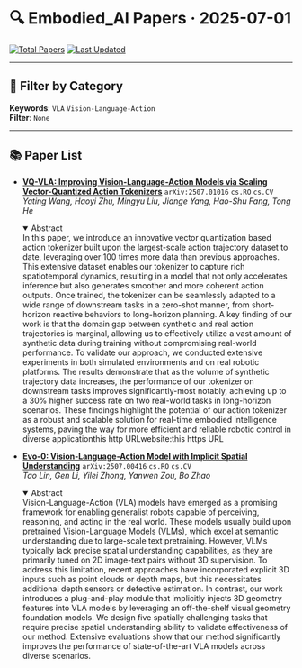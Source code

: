 # 🔍 Embodied_AI Papers · 2025-07-01

[![Total Papers](https://img.shields.io/badge/Papers-2-2688EB)]()
[![Last Updated](https://img.shields.io/badge/dynamic/json?url=https://api.github.com/repos/tavish9/awesome-daily-AI-arxiv/commits/main&query=%24.commit.author.date&label=updated&color=orange)]()

---

## 📌 Filter by Category
**Keywords**: `VLA` `Vision-Language-Action`  
**Filter**: `None`

---

## 📚 Paper List

- **[VQ-VLA: Improving Vision-Language-Action Models via Scaling Vector-Quantized Action Tokenizers](https://arxiv.org/abs/2507.01016)**  `arXiv:2507.01016`  `cs.RO` `cs.CV`  
  _Yating Wang, Haoyi Zhu, Mingyu Liu, Jiange Yang, Hao-Shu Fang, Tong He_
  <details open><summary>Abstract</summary>
  In this paper, we introduce an innovative vector quantization based action tokenizer built upon the largest-scale action trajectory dataset to date, leveraging over 100 times more data than previous approaches. This extensive dataset enables our tokenizer to capture rich spatiotemporal dynamics, resulting in a model that not only accelerates inference but also generates smoother and more coherent action outputs. Once trained, the tokenizer can be seamlessly adapted to a wide range of downstream tasks in a zero-shot manner, from short-horizon reactive behaviors to long-horizon planning. A key finding of our work is that the domain gap between synthetic and real action trajectories is marginal, allowing us to effectively utilize a vast amount of synthetic data during training without compromising real-world performance. To validate our approach, we conducted extensive experiments in both simulated environments and on real robotic platforms. The results demonstrate that as the volume of synthetic trajectory data increases, the performance of our tokenizer on downstream tasks improves significantly-most notably, achieving up to a 30% higher success rate on two real-world tasks in long-horizon scenarios. These findings highlight the potential of our action tokenizer as a robust and scalable solution for real-time embodied intelligence systems, paving the way for more efficient and reliable robotic control in diverse applicationthis http URLwebsite:this https URL
  </details>

- **[Evo-0: Vision-Language-Action Model with Implicit Spatial Understanding](https://arxiv.org/abs/2507.00416)**  `arXiv:2507.00416`  `cs.RO` `cs.CV`  
  _Tao Lin, Gen Li, Yilei Zhong, Yanwen Zou, Bo Zhao_
  <details open><summary>Abstract</summary>
  Vision-Language-Action (VLA) models have emerged as a promising framework for enabling generalist robots capable of perceiving, reasoning, and acting in the real world. These models usually build upon pretrained Vision-Language Models (VLMs), which excel at semantic understanding due to large-scale text pretraining. However, VLMs typically lack precise spatial understanding capabilities, as they are primarily tuned on 2D image-text pairs without 3D supervision. To address this limitation, recent approaches have incorporated explicit 3D inputs such as point clouds or depth maps, but this necessitates additional depth sensors or defective estimation. In contrast, our work introduces a plug-and-play module that implicitly injects 3D geometry features into VLA models by leveraging an off-the-shelf visual geometry foundation models. We design five spatially challenging tasks that require precise spatial understanding ability to validate effectiveness of our method. Extensive evaluations show that our method significantly improves the performance of state-of-the-art VLA models across diverse scenarios.
  </details>
